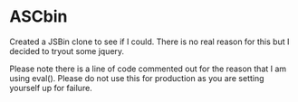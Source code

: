 ASCbin
======

Created a JSBin clone to see if I could.  There is no real reason for this but I decided to tryout some jquery.

Please note there is a line of code commented out for the reason that I am using eval().  Please do not use this for production as you are setting yourself up for failure.



